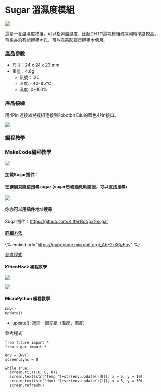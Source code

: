# Sugar 溫濕度模組

![](https://kittenbothk.readthedocs.io/en/latest/\_images/env1.png)

這是一隻溫濕度模組，可以檢測溫濕度，比起DHT11這塊模組的探測精準度較高。背後亦設有塑膠積木孔，可以完美配搭塑膠積木使用。

### 產品參數

* 尺寸：24 x 24 x 23 mm
* 重量：4.6g
  * 訊號：I2C
  * 溫度: -40\~85°C
  * 濕度: 0\~100%

### 產品接線

用4Pin 連接線將模組連接到Robotbit Edu的藍色4Pin接口。

![](https://kittenbothk.readthedocs.io/en/latest/\_images/env\_wire1.png)

### 編程教學

### MakeCode編程教學

![](https://kittenbothk.readthedocs.io/en/latest/\_images/mcbanner15.png)

#### 加載Sugar插件：

#### 在擴展頁直接搜尋sugar (sugar已經過微軟認證，可以直接搜尋)

![](https://kittenbothk.readthedocs.io/en/latest/\_images/sugar\_search.gif)

#### 你亦可以用插件地址搜尋

Sugar插件：https://github.com/KittenBot/pxt-sugar

#### [詳細方法](../../programmingplatforms/makecode/kittenbotandmakecode.md)

{% embed url="https://makecode.microbit.org/_AhF2rX6jyhbv" %}

[參考程式](https://makecode.microbit.org/\_AhF2rX6jyhbv)

#### Kittenblock 編程教學

![](https://kittenbothk.readthedocs.io/en/latest/\_images/kbbanner9.png)

![](https://kittenbothk.readthedocs.io/en/latest/\_images/env3.png)

#### MicroPython 編程教學

```
ENV()
update()
```

* update(): 返回一個元組（溫度，濕度）

參考程式

```
from future import *
from sugar import *

env = ENV()
screen.sync = 0

while True:
  screen.fill((0, 0, 0))
  screen.text(str("Temp ")+str(env.update()[0]), x = 5, y = 10)
  screen.text(str("Humi ")+str(env.update()[1]), x = 5, y = 30)
  screen.refresh()
```
